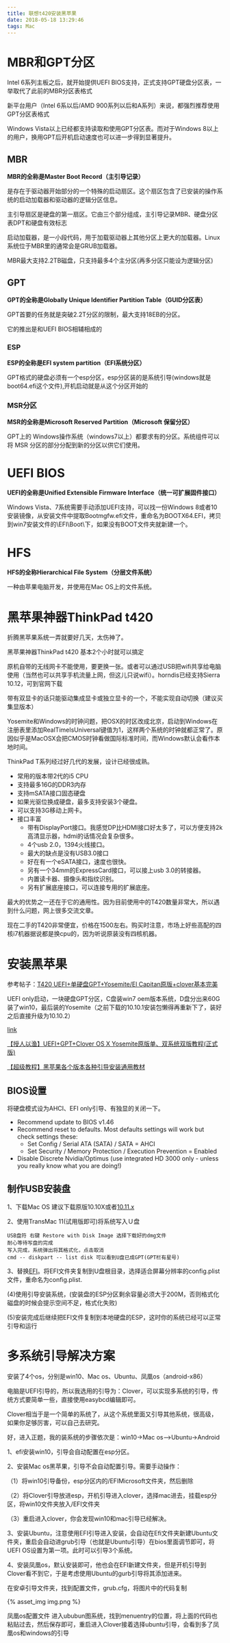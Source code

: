 ```yaml
---
title: 联想t420安装黑苹果
date: 2018-05-18 13:29:46
tags: Mac
---
```


# MBR和GPT分区 #

Intel 6系列主板之后，就开始提供UEFI BIOS支持，正式支持GPT硬盘分区表，一举取代了此前的MBR分区表格式

新平台用户（Intel 6系以后/AMD 900系列以后和A系列）来说，都强烈推荐使用GPT分区表格式

Windows Vista以上已经都支持读取和使用GPT分区表。而对于Windows 8以上的用户，换用GPT后开机启动速度也可以进一步得到显著提升。

## MBR ##

**MBR的全称是Master Boot Record（主引导记录）**

是存在于驱动器开始部分的一个特殊的启动扇区。这个扇区包含了已安装的操作系统的启动加载器和驱动器的逻辑分区信息。

主引导扇区是硬盘的第一扇区。它由三个部分组成，主引导记录MBR、硬盘分区表DPT和硬盘有效标志

启动加载器，是一小段代码，用于加载驱动器上其他分区上更大的加载器。Linux系统位于MBR里的通常会是GRUB加载器。

MBR最大支持2.2TB磁盘，只支持最多4个主分区(再多分区只能设为逻辑分区)

## GPT ##

**GPT的全称是Globally Unique Identifier Partition Table（GUID分区表）**

GPT首要的任务就是突破2.2T分区的限制，最大支持18EB的分区。

它的推出是和UEFI BIOS相辅相成的

### ESP ###

**ESP的全称是EFI system partition（EFI系统分区）**

GPT格式的硬盘必须有一个esp分区，esp分区装的是系统引导(windows就是boot64.efi这个文件),开机启动就是从这个分区开始的

### MSR分区 ###

**MSR的全称是Microsoft Reserved Partition（Microsoft 保留分区）**

GPT上的 Windows操作系统（windows7以上）都要求有的分区。系统组件可以将 MSR 分区的部分分配到新的分区以供它们使用。

# UEFI BIOS #

**UEFI的全称是Unified Extensible Firmware Interface（统一可扩展固件接口）**

Windows Vista、7系统需要手动添加UEFI支持，可以找一份Windows 8或者10安装镜像，从安装文件中提取Bootmgfw.efi文件，重命名为BOOTX64.EFI，拷贝到win7安装文件的\EFI\Boot\下，如果没有BOOT文件夹就新建一个。

# HFS #

**HFS的全称Hierarchical File System（分层文件系统）**

一种由苹果电脑开发，并使用在Mac OS上的文件系统。

# 黑苹果神器ThinkPad t420 #

折腾黑苹果系统一弄就要好几天，太伤神了。

黑苹果神器ThinkPad t420 基本2个小时就可以搞定

原机自带的无线网卡不能使用，要更换一张。或者可以通过USB把wifi共享给电脑使用（当然也可以共享手机流量上网，但这儿只说wifi）。horndis已经支持Sierra 10.12，可到官网下载

带有双显卡的话只能驱动集成显卡或独立显卡的一个，不能实现自动切换（建议买集显版本）

Yosemite和Windows的时钟问题，把OSX的时区改成北京，启动到Windows在注册表里添加RealTimeIsUniversal键值为1，这样两个系统的时钟就都正常了。原因似乎是MacOSX会把CMOS时钟看做国际标准时间，而Windows默认会看作本地时间。

ThinkPad T系列经过好几代的发展，设计已经很成熟。

- 常用的版本带2代的i5 CPU
- 支持最多16G的DDR3内存
- 支持mSATA接口固态硬盘
- 如果光驱位换成硬盘，最多支持安装3个硬盘。
- 可以支持3G移动上网卡。
- 接口丰富
	- 带有DisplayPort接口。我感觉DP比HDMI接口好太多了，可以方便支持2k高清显示器，hdmi的话情况会复杂很多。
	- 4个usb 2.0，1394火线接口。
	- 最大的缺点是没有USB3.0接口
	- 好在有一个eSATA接口，速度也很快。
	- 另有一个34mm的ExpressCard接口，可以接上usb 3.0的转接器。
	- 内置读卡器、摄像头和指纹识别。
	- 另有扩展底座接口，可以连接专用的扩展底座。

最大的优势之一还在于它的通用性。因为目前使用中的T420数量非常大，所以遇到什么问题，网上很多交流文章。

现在二手的T420非常便宜，价格在1500左右。购买时注意，市场上好些高配的四核i7机器据说都是换cpu的，因为听说原装没有四核机器。



# 安装黑苹果 #

参考帖子：[T420 UEFI+单硬盘GPT+Yosemite/El Capitan原版+clover基本完美](https://bbs.feng.com/forum.php?mod=viewthread&tid=8854857&extra=page%3D1&mobile=no)

UEFI only启动，一块硬盘GPT分区，C盘装win7 oem版本系统，D盘分出来60G装了win10，最后装的Yosemite（之前下载的10.10.1安装包懒得再重新下了，装好之后直接升级为10.10.2）

[link](https://my.oschina.net/y010204025/blog/1499459)


[【授人以渔】UEFI+GPT+Clover OS X Yosemite原版单、双系统双版教程(正式版)](http://bbs.pcbeta.com/viewthread-1542110-1-1.html)

[【超级教程】黑苹果各个版本各种引导安装通用教材](http://bbs.pcbeta.com/viewthread-1599202-1-1.html)

## BIOS设置 ##

将硬盘模式设为AHCI、EFI only引导、有独显的关闭一下。

- Recommend update to BIOS v1.46
- Recommend reset to defaults. Most defaults settings will work but check settings these:
	- Set Config / Serial ATA (SATA) / SATA = AHCI
	- Set Security / Memory Protection / Execution Prevention = Enabled
- Disable Discrete Nvidia/Optimus (use integrated HD 3000 only - unless you really know what you are doing!)


## 制作USB安装盘 ##

1、下载Mac OS 建议下载原版10.10X或者[10.11.x](https://support.apple.com/kb/DL1845?locale=zh_CN)

2、使用TransMac 11(试用版即可)将系统写入Ｕ盘

	USB盘符 右键 Restore with Disk Image 选择下载好的dmg文件
	耐心等待写盘的完成
	写入完成，系统弹出将其格式化，点击取消
	cmd -- diskpart -- list disk 可以看到U盘已成GPT(GPT栏有星号)

3、替换[EFI](https://github.com/tluck/Lenovo-T420-Clover/)。将EFI文件夹复制到U盘根目录，选择适合屏幕分辨率的config.plist文件，重命名为config.plist.

(4)使用引导安装系统，(安装盘的ESP分区剩余容量必须大于200M，否则格式化磁盘的时候会提示空间不足，格式化失败)

(5)安装完成后继续把EFI文件复制到本地硬盘的ESP，这时你的系统已经可以正常引导和运行


# 多系统引导解决方案 #

安装了4个os，分别是win10、Mac os、Ubuntu、凤凰os（android-x86）

电脑是UEFI引导的，所以我选用的引导为：Clover，可以实现多系统的引导，传统方式要简单一些，直接使用easybcd编辑即可。

Clover相当于是一个简单的系统了，从这个系统里面又引导其他系统，很高级，如果你足够厉害，可以自己去研究。

好，进入正题，我的装系统的步骤依次是：win10->Mac os-->Ubuntu->Android

1、efi安装win10，引导会自动配置在esp分区。

2、安装Mac os黑苹果，引导不会自动配置引导。需要手动操作：

（1）将win10引导备份，esp分区内的/EFIMicrosoft文件夹，然后删除

（2）将Clover引导放进esp，开机引导进入clover，选择mac进去，挂载esp分区，将win10文件夹放入/EFI文件夹

（3）重启进入clover，你会发现win10和mac引导已经解决。

3、安装Ubuntu，注意使用EFI引导进入安装，会自动在Efi文件夹新建Ubuntu文件夹，重启会自动进grub引导（也就是Ubuntu引导）在bios里面调节即可，将UEFI OS设置为第一项。此时可以引导3个系统。

4、安装凤凰os，默认安装即可，他也会在EFI新建文件夹，但是开机引导到Clover看不到它，于是考虑使用Ubuntu的gurb引导将其添加进来。

在安卓引导文件夹，找到配置文件，grub.cfg，将图片中的代码复制

{% asset_img img.png %}

凤凰os配置文件
进入ububun图系统，找到menuentry的位置，将上面的代码也粘贴过去，然后保存即可，重启进入Clover接着选择ubuntu引导，会看到多了凤凰os和windows的引导

